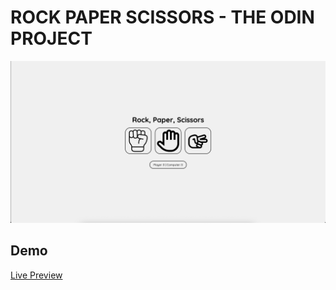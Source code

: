 
# ROCK PAPER SCISSORS - THE ODIN PROJECT




![Screenshot](images/preview.png)

  
## Demo

[Live Preview](https://aysenurtatli.github.io/rock-paper-scissors/)

  